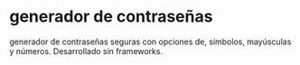 # generador de contraseñas
generador de contraseñas seguras con opciones de, símbolos, mayúsculas y números. Desarrollado sin frameworks.
